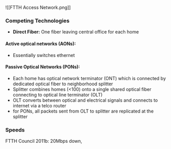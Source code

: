 ![[FTTH Access Network.png]]
### Competing Technologies
- **Direct Fiber:** One fiber leaving central office for each home
#### Active optical networks (AONs):
- Essentially switches ethernet
#### Passive Optical Networks (PONs): 
- Each home has optical network terminator (ONT) which is connected by dedicated optical fiber to neighborhood splitter
- Splitter combines homes (<100) onto a single shared optical fiber connecting to optical line terminator (OLT)
- OLT converts between optical and electrical signals and connects to internet via a telco router
- for PONs, all packets sent from OLT to splitter are replicated at the splitter

### Speeds
FTTH Council 2011b: 20Mbps down, 